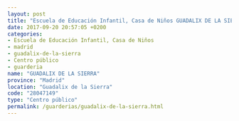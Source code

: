 ```yaml
---
layout: post
title: "Escuela de Educación Infantil, Casa de Niños GUADALIX DE LA SIERRA"
date: 2017-09-20 20:57:05 +0200
categories:
- Escuela de Educación Infantil, Casa de Niños
- madrid
- guadalix-de-la-sierra
- Centro público
- guarderia
name: "GUADALIX DE LA SIERRA"
province: "Madrid"
location: "Guadalix de la Sierra"
code: "28047149"
type: "Centro público"
permalink: /guarderias/guadalix-de-la-sierra.html
---
```

